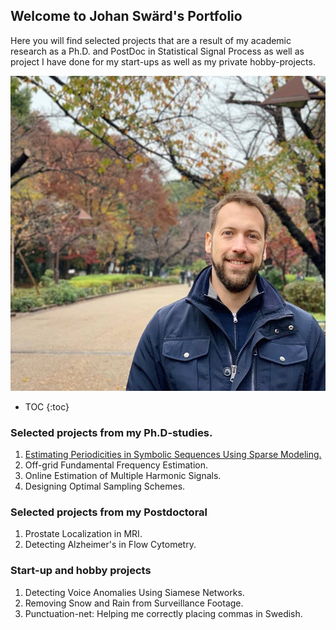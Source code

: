 ## Welcome to Johan Swärd's Portfolio

Here you will find selected projects that are a result of my academic research as a Ph.D. and PostDoc in Statistical Signal Process as well as project I have done for my start-ups as well as my private hobby-projects.

![Johan Swärd](/Images/Johan_Sward.jpg)
* TOC
{:toc}


### Selected projects from my Ph.D-studies.
1. [Estimating Periodicities in Symbolic Sequences Using Sparse Modeling.](https://github.com/JohanSward/Portfolio/Estimating%20Periodicities%20in%20Symbolic%20Sequences%20Using%20Sparse%20Modeling)
2. Off-grid Fundamental Frequency Estimation.
3. Online Estimation of Multiple Harmonic Signals.
4. Designing Optimal Sampling Schemes.

### Selected projects from my Postdoctoral
1. Prostate Localization in MRI.
2. Detecting Alzheimer's in Flow Cytometry.

### Start-up and hobby projects
1. Detecting Voice Anomalies Using Siamese Networks.
2. Removing Snow and Rain from Surveillance Footage.
3. Punctuation-net: Helping me correctly placing commas in Swedish.


